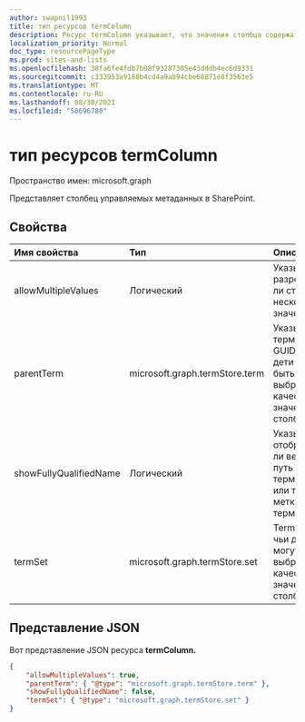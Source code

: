```yaml
---
author: swapnil1993
title: тип ресурсов termColumn
description: Ресурс termColumn указывает, что значения столбца содержат данные таксономии.
localization_priority: Normal
doc_type: resourcePageType
ms.prod: sites-and-lists
ms.openlocfilehash: 38fa6fe4fdb7b08f93287305e43dddb4ec6d9331
ms.sourcegitcommit: c333953a9188b4cd4a9ab94cbe68871e8f3563e5
ms.translationtype: MT
ms.contentlocale: ru-RU
ms.lasthandoff: 08/30/2021
ms.locfileid: "58696780"
---
```

# <a name="termcolumn-resource-type"></a>тип ресурсов termColumn

Пространство имен: microsoft.graph

Представляет столбец управляемых метаданных в SharePoint.

## <a name="properties"></a>Свойства

| Имя свойства | Тип   | Описание|
|:--------------|:-------|:----------------------------------------------------|
| allowMultipleValues | Логический | Указывает, разрешит ли столбец несколько значений.|
| parentTerm     | microsoft.graph.termStore.term | Указывает термин GUID, чьи дети могут быть выбраны в качестве значения столбца.  |
| showFullyQualifiedName | Логический | Указывает, отображать ли весь путь терминов или только метку терминов.  |
| termSet      | microsoft.graph.termStore.set | Termset, чьи дети могут быть выбраны в качестве значения столбца. |

## <a name="json-representation"></a>Представление JSON

Вот представление JSON ресурса **termColumn.**
<!-- { "blockType": "resource", "@odata.type": "microsoft.graph.termColumn" } -->

```json
{
    "allowMultipleValues": true,
    "parentTerm": { "@type": "microsoft.graph.termStore.term" },
    "showFullyQualifiedName": false,
    "termSet": { "@type": "microsoft.graph.termStore.set" }
}
```

